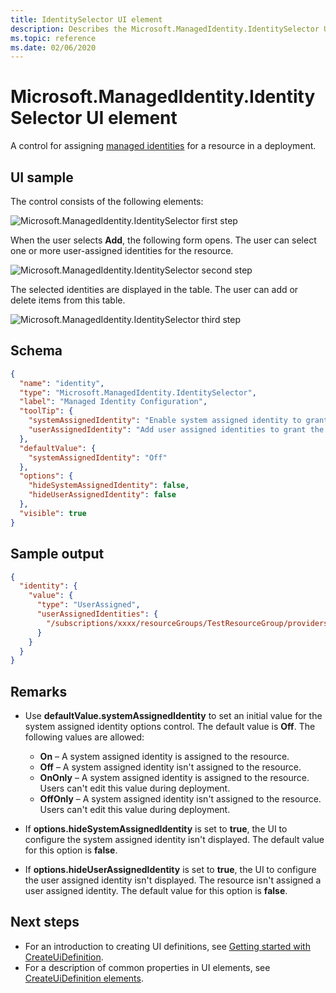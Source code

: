 ```yaml
---
title: IdentitySelector UI element
description: Describes the Microsoft.ManagedIdentity.IdentitySelector UI element for Azure portal. Use to assign managed identities to a resource.
ms.topic: reference
ms.date: 02/06/2020
---
```


# Microsoft.ManagedIdentity.IdentitySelector UI element

A control for assigning [managed identities](../../active-directory/managed-identities-azure-resources/overview.md) for a resource in a deployment.

## UI sample

The control consists of the following elements:

![Microsoft.ManagedIdentity.IdentitySelector first step](./media/managed-application-elements/microsoft-managedidentity-identityselector-1.png)

When the user selects **Add**, the following form opens. The user can select one or more user-assigned identities for the resource.

![Microsoft.ManagedIdentity.IdentitySelector second step](./media/managed-application-elements/microsoft-managedidentity-identityselector-2.png)

The selected identities are displayed in the table. The user can add or delete items from this table.

![Microsoft.ManagedIdentity.IdentitySelector third step](./media/managed-application-elements/microsoft-managedidentity-identityselector-3.png)

## Schema

```json
{
  "name": "identity",
  "type": "Microsoft.ManagedIdentity.IdentitySelector",
  "label": "Managed Identity Configuration",
  "toolTip": {
    "systemAssignedIdentity": "Enable system assigned identity to grant the resource access to other existing resources.",
    "userAssignedIdentity": "Add user assigned identities to grant the resource access to other existing resources."
  },
  "defaultValue": {
    "systemAssignedIdentity": "Off"
  },
  "options": {
    "hideSystemAssignedIdentity": false,
    "hideUserAssignedIdentity": false
  },
  "visible": true
}
```

## Sample output

```json
{
  "identity": {
    "value": {
      "type": "UserAssigned",
      "userAssignedIdentities": {
        "/subscriptions/xxxx/resourceGroups/TestResourceGroup/providers/Microsoft.ManagedIdentity/userAssignedIdentities/TestUserIdentity1": {}
      }
    }
  }
}
```

## Remarks

- Use **defaultValue.systemAssignedIdentity** to set an initial value for the system assigned identity options control. The default value is **Off**. The following values are allowed:
  - **On** – A system assigned identity is assigned to the resource.
  - **Off** – A system assigned identity isn't assigned to the resource.
  -  **OnOnly** – A system assigned identity is assigned to the resource. Users can't edit this value during deployment.
  - **OffOnly** – A system assigned identity isn't assigned to the resource. Users can't edit this value during deployment.

- If **options.hideSystemAssignedIdentity** is set to **true**, the UI to configure the system assigned identity isn't displayed. The default value for this option is **false**.
- If **options.hideUserAssignedIdentity** is set to **true**, the UI to configure the user assigned identity isn't displayed. The resource isn't assigned a user assigned identity. The default value for this option is **false**.

## Next steps

- For an introduction to creating UI definitions, see [Getting started with CreateUiDefinition](create-uidefinition-overview.md).
- For a description of common properties in UI elements, see [CreateUiDefinition elements](create-uidefinition-elements.md).

